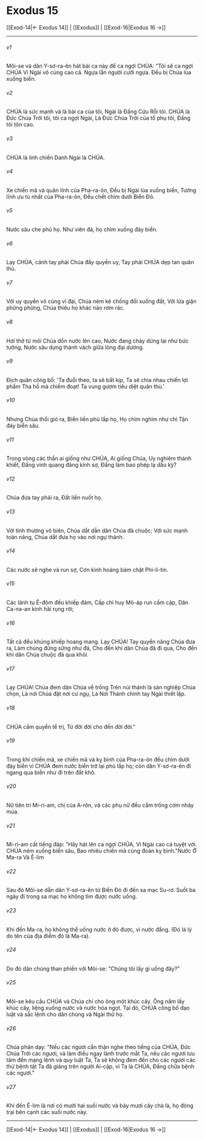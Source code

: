 # Exodus 15

[[Exod-14|← Exodus 14]] | [[Exodus]] | [[Exod-16|Exodus 16 →]]
***



###### v1 
Môi-se và dân Y-sơ-ra-ên hát bài ca này để ca ngợi CHÚA: "Tôi sẽ ca ngợi CHÚA Vì Ngài vô cùng cao cả. Ngựa lẫn người cưỡi ngựa. Đều bị Chúa lùa xuống biển. 

###### v2 
CHÚA là sức mạnh và là bài ca của tôi, Ngài là Đấng Cứu Rỗi tôi. CHÚA là Đức Chúa Trời tôi, tôi ca ngợi Ngài, Là Đức Chúa Trời của tổ phụ tôi, Đấng tôi tôn cao. 

###### v3 
CHÚA là lính chiến Danh Ngài là CHÚA. 

###### v4 
Xe chiến mã và quân lính của Pha-ra-ôn, Đều bị Ngài lùa xuống biển, Tướng lĩnh ưu tú nhất của Pha-ra-ôn, Đều chết chìm dưới Biển Đỏ. 

###### v5 
Nước sâu che phủ họ. Như viên đá, họ chìm xuống đáy biển. 

###### v6 
Lạy CHÚA, cánh tay phải Chúa đầy quyền uy, Tay phải CHÚA dẹp tan quân thù. 

###### v7 
Với uy quyền vô cùng vĩ đại, Chúa ném kẻ chống đối xuống đất, Với lửa giận phừng phừng, Chúa thiêu họ khác nào rơm rác. 

###### v8 
Hơi thở từ môi Chúa dồn nước lên cao, Nước đang chảy dừng lại như bức tường, Nước sâu dựng thành vách giữa lòng đại dương. 

###### v9 
Địch quân công bố: 'Ta đuổi theo, ta sẽ bắt kịp, Ta sẽ chia nhau chiến lợi phẩm Tha hồ mà chiếm đoạt! Ta vung gươm tiêu diệt quân thù.' 

###### v10 
Nhưng Chúa thổi gió ra, Biển liền phủ lấp họ, Họ chìm nghỉm như chì Tận đáy biển sâu. 

###### v11 
Trong vòng các thần ai giống như CHÚA, Ai giống Chúa, Uy nghiêm thánh khiết, Đấng vinh quang đáng kính sợ, Đấng làm bao phép lạ dấu kỳ? 

###### v12 
Chúa đưa tay phải ra, Đất liền nuốt họ. 

###### v13 
Với tình thương vô biên, Chúa dắt dẫn dân Chúa đã chuộc; Với sức mạnh toàn năng, Chúa dắt đưa họ vào nơi ngự thánh. 

###### v14 
Các nước sẽ nghe và run sợ, Cơn kinh hoàng bám chặt Phi-li-tin. 

###### v15 
Các lãnh tụ Ê-đôm đều khiếp đảm, Cấp chỉ huy Mô-áp run cầm cập, Dân Ca-na-an kinh hãi rụng rời; 

###### v16 
Tất cả đều khủng khiếp hoang mang. Lạy CHÚA! Tay quyền năng Chúa đưa ra, Làm chúng đứng sững như đá, Cho đến khi dân Chúa đã đi qua, Cho đến khi dân Chúa chuộc đã qua khỏi. 

###### v17 
Lạy CHÚA! Chúa đem dân Chúa về trồng Trên núi thánh là sản nghiệp Chúa chọn, Là nơi Chúa đặt nơi cư ngụ, Là Nơi Thánh chính tay Ngài thiết lập. 

###### v18 
CHÚA cầm quyển tể trị, Từ đời đời cho đến đời đời." 

###### v19 
Trong khi chiến mã, xe chiến mã và kỵ binh của Pha-ra-ôn đều chìm dưới đáy biển vì CHÚA đem nước biển trở lại phủ lấp họ; còn dân Y-sơ-ra-ên đi ngang qua biển như đi trên đất khô. 

###### v20 
Nữ tiên tri Mi-ri-am, chị của A-rôn, và các phụ nữ đều cầm trống cơm nhảy múa. 

###### v21 
Mi-ri-am cất tiếng đáp: "Hãy hát lên ca ngợi CHÚA, Vì Ngài cao cả tuyệt vời. CHÚA ném xuống biển sâu, Bao nhiêu chiến mã cùng đoàn kỵ binh."Nước Ở Ma-ra Và Ê-lim 

###### v22 
Sau đó Môi-se dẫn dân Y-sơ-ra-ên từ Biển Đỏ đi đến sa mạc Su-rơ. Suốt ba ngày đi trong sa mạc họ không tìm được nước uống. 

###### v23 
Khi đến Ma-ra, họ không thể uống nước ở đó được, vì nước đắng. (Đó là lý do tên của địa điểm đó là Ma-ra). 

###### v24 
Do đó dân chúng than phiền với Môi-se: "Chúng tôi lấy gì uống đây?" 

###### v25 
Môi-se kêu cầu CHÚA và Chúa chỉ cho ông một khúc cây. Ông nắm lấy khúc cây, liệng xuống nước và nước hóa ngọt. Tại đó, CHÚA công bố đạo luật và sắc lệnh cho dân chúng và Ngài thử họ. 

###### v26 
Chúa phán dạy: "Nếu các ngươi cẩn thận nghe theo tiếng của CHÚA, Đức Chúa Trời các ngươi, và làm điều ngay lành trước mắt Ta, nếu các ngươi lưu tâm đến mạng lệnh và quy luật Ta, Ta sẽ không đem đến cho các ngươi các thứ bệnh tật Ta đã giáng trên người Ai-cập, vì Ta là CHÚA, Đấng chữa bệnh các ngươi." 

###### v27 
Khi đến Ê-lim là nơi có mười hai suối nước và bảy mươi cây chà là, họ đóng trại bên cạnh các suối nước này.

***
[[Exod-14|← Exodus 14]] | [[Exodus]] | [[Exod-16|Exodus 16 →]]
